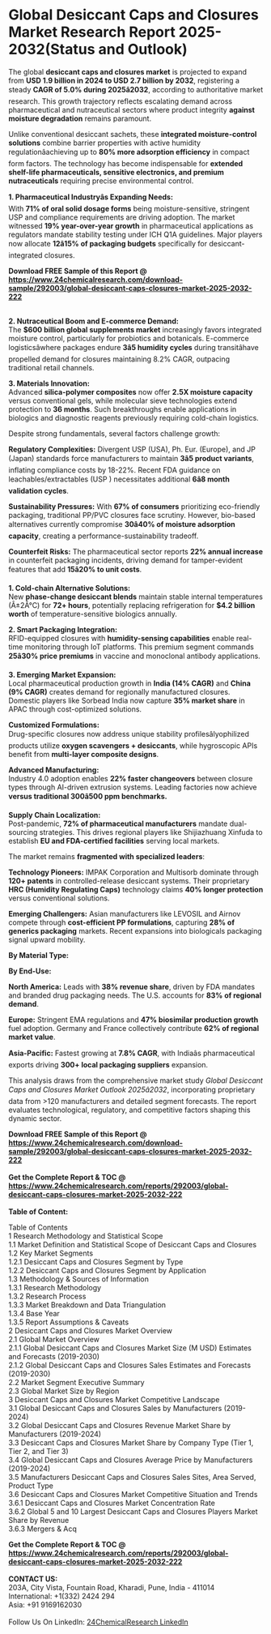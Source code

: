 <h1>Global Desiccant Caps and Closures Market Research Report 2025-2032(Status and Outlook)</h1><p>The global <strong>desiccant caps and closures market</strong> is projected to expand from <strong>USD 1.9 billion in 2024 to USD 2.7 billion by 2032</strong>, registering a steady <strong>CAGR of 5.0% during 2025â2032</strong>, according to authoritative market research. This growth trajectory reflects escalating demand across pharmaceutical and nutraceutical sectors where product integrity <strong>against moisture degradation</strong> remains paramount.</p><p>Unlike conventional desiccant sachets, these <strong>integrated moisture-control solutions</strong> combine barrier properties with active humidity regulationâachieving up to <strong>80% more adsorption efficiency</strong> in compact form factors. The technology has become indispensable for <strong>extended shelf-life pharmaceuticals, sensitive electronics, and premium nutraceuticals</strong> requiring precise environmental control.</p><p><strong>1. Pharmaceutical Industryâs Expanding Needs:</strong><br>
With <strong>71% of oral solid dosage forms</strong> being moisture-sensitive, stringent USP  and  compliance requirements are driving adoption. The market witnessed <strong>19% year-over-year growth</strong> in pharmaceutical applications as regulators mandate stability testing under ICH Q1A guidelines. Major players now allocate <strong>12â15% of packaging budgets</strong> specifically for desiccant-integrated closures.</p><div><b>Download FREE Sample of this Report @ 
            <a href="https://www.24chemicalresearch.com/download-sample/292003/global-desiccant-caps-closures-market-2025-2032-222">
            https://www.24chemicalresearch.com/download-sample/292003/global-desiccant-caps-closures-market-2025-2032-222</a></b></div><br><p><strong>2. Nutraceutical Boom and E-commerce Demand:</strong><br>
The <strong>$600 billion global supplements market</strong> increasingly favors integrated moisture control, particularly for probiotics and botanicals. E-commerce logisticsâwhere packages endure <strong>3â5 humidity cycles</strong> during transitâhave propelled demand for closures maintaining 8.2% CAGR, outpacing traditional retail channels.</p><p><strong>3. Materials Innovation:</strong><br>
Advanced <strong>silica-polymer composites</strong> now offer <strong>2.5X moisture capacity</strong> versus conventional gels, while molecular sieve technologies extend protection to <strong>36 months</strong>. Such breakthroughs enable applications in biologics and diagnostic reagents previously requiring cold-chain logistics.</p><p>Despite strong fundamentals, several factors challenge growth:</p><p><strong>Regulatory Complexities:</strong> Divergent USP (USA), Ph. Eur. (Europe), and JP (Japan) standards force manufacturers to maintain <strong>3â5 product variants</strong>, inflating compliance costs by 18-22%. Recent FDA guidance on leachables/extractables (USP ) necessitates additional <strong>6â8 month validation cycles</strong>.</p><p><strong>Sustainability Pressures:</strong> With <strong>67% of consumers</strong> prioritizing eco-friendly packaging, traditional PP/PVC closures face scrutiny. However, bio-based alternatives currently compromise <strong>30â40% of moisture adsorption capacity</strong>, creating a performance-sustainability tradeoff.</p><p><strong>Counterfeit Risks:</strong> The pharmaceutical sector reports <strong>22% annual increase</strong> in counterfeit packaging incidents, driving demand for tamper-evident features that add <strong>15â20% to unit costs</strong>.</p><p><strong>1. Cold-chain Alternative Solutions:</strong><br>
New <strong>phase-change desiccant blends</strong> maintain stable internal temperatures (Â±2Â°C) for <strong>72+ hours</strong>, potentially replacing refrigeration for <strong>$4.2 billion worth</strong> of temperature-sensitive biologics annually.</p><p><strong>2. Smart Packaging Integration:</strong><br>
RFID-equipped closures with <strong>humidity-sensing capabilities</strong> enable real-time monitoring through IoT platforms. This premium segment commands <strong>25â30% price premiums</strong> in vaccine and monoclonal antibody applications.</p><p><strong>3. Emerging Market Expansion:</strong><br>
Local pharmaceutical production growth in <strong>India (14% CAGR)</strong> and <strong>China (9% CAGR)</strong> creates demand for regionally manufactured closures. Domestic players like Sorbead India now capture <strong>35% market share</strong> in APAC through cost-optimized solutions.</p><p><strong>Customized Formulations:</strong> <br>Drug-specific closures now address unique stability profilesâlyophilized products utilize <strong>oxygen scavengers + desiccants</strong>, while hygroscopic APIs benefit from <strong>multi-layer composite designs</strong>.</p><p><strong>Advanced Manufacturing:</strong><br> Industry 4.0 adoption enables <strong>22% faster changeovers</strong> between closure types through AI-driven extrusion systems. Leading factories now achieve <strong> versus traditional 300â500 ppm benchmarks.</strong></p><p><strong>Supply Chain Localization:</strong><br> Post-pandemic, <strong>72% of pharmaceutical manufacturers</strong> mandate dual-sourcing strategies. This drives regional players like Shijiazhuang Xinfuda to establish <strong>EU and FDA-certified facilities</strong> serving local markets.</p><p>The market remains <strong>fragmented with specialized leaders</strong>:</p><p><strong>Technology Pioneers:</strong> IMPAK Corporation and Multisorb dominate through <strong>120+ patents</strong> in controlled-release desiccant systems. Their proprietary <strong>HRC (Humidity Regulating Caps)</strong> technology claims <strong>40% longer protection</strong> versus conventional solutions.</p><p><strong>Emerging Challengers:</strong> Asian manufacturers like LEVOSIL and Airnov compete through <strong>cost-efficient PP formulations</strong>, capturing <strong>28% of generics packaging</strong> markets. Recent expansions into biologicals packaging signal upward mobility.</p><p><strong>By Material Type:</strong></p><p><strong>By End-Use:</strong></p><p><strong>North America:</strong> Leads with <strong>38% revenue share</strong>, driven by FDA mandates and branded drug packaging needs. The U.S. accounts for <strong>83% of regional demand</strong>.</p><p><strong>Europe:</strong> Stringent EMA regulations and <strong>47% biosimilar production growth</strong> fuel adoption. Germany and France collectively contribute <strong>62% of regional market value</strong>.</p><p><strong>Asia-Pacific:</strong> Fastest growing at <strong>7.8% CAGR</strong>, with Indiaâs pharmaceutical exports driving <strong>300+ local packaging suppliers</strong> expansion.</p><p>This analysis draws from the comprehensive market study <em>Global Desiccant Caps and Closures Market Outlook 2025â2032</em>, incorporating proprietary data from &gt;120 manufacturers and detailed segment forecasts. The report evaluates technological, regulatory, and competitive factors shaping this dynamic sector.</p><div><b>Download FREE Sample of this Report @ 
            <a href="https://www.24chemicalresearch.com/download-sample/292003/global-desiccant-caps-closures-market-2025-2032-222">
            https://www.24chemicalresearch.com/download-sample/292003/global-desiccant-caps-closures-market-2025-2032-222</a></b></div><br><div><b>Get the Complete Report & TOC @ 
            <a href="https://www.24chemicalresearch.com/reports/292003/global-desiccant-caps-closures-market-2025-2032-222">
            https://www.24chemicalresearch.com/reports/292003/global-desiccant-caps-closures-market-2025-2032-222</a></b></div><br>
            <b>Table of Content:</b><p>Table of Contents<br />
1 Research Methodology and Statistical Scope<br />
1.1 Market Definition and Statistical Scope of Desiccant Caps and Closures<br />
1.2 Key Market Segments<br />
1.2.1 Desiccant Caps and Closures Segment by Type<br />
1.2.2 Desiccant Caps and Closures Segment by Application<br />
1.3 Methodology & Sources of Information<br />
1.3.1 Research Methodology<br />
1.3.2 Research Process<br />
1.3.3 Market Breakdown and Data Triangulation<br />
1.3.4 Base Year<br />
1.3.5 Report Assumptions & Caveats<br />
2 Desiccant Caps and Closures Market Overview<br />
2.1 Global Market Overview<br />
2.1.1 Global Desiccant Caps and Closures Market Size (M USD) Estimates and Forecasts (2019-2030)<br />
2.1.2 Global Desiccant Caps and Closures Sales Estimates and Forecasts (2019-2030)<br />
2.2 Market Segment Executive Summary<br />
2.3 Global Market Size by Region<br />
3 Desiccant Caps and Closures Market Competitive Landscape<br />
3.1 Global Desiccant Caps and Closures Sales by Manufacturers (2019-2024)<br />
3.2 Global Desiccant Caps and Closures Revenue Market Share by Manufacturers (2019-2024)<br />
3.3 Desiccant Caps and Closures Market Share by Company Type (Tier 1, Tier 2, and Tier 3)<br />
3.4 Global Desiccant Caps and Closures Average Price by Manufacturers (2019-2024)<br />
3.5 Manufacturers Desiccant Caps and Closures Sales Sites, Area Served, Product Type<br />
3.6 Desiccant Caps and Closures Market Competitive Situation and Trends<br />
3.6.1 Desiccant Caps and Closures Market Concentration Rate<br />
3.6.2 Global 5 and 10 Largest Desiccant Caps and Closures Players Market Share by Revenue<br />
3.6.3 Mergers & Acq</p><div><b>Get the Complete Report & TOC @ 
            <a href="https://www.24chemicalresearch.com/reports/292003/global-desiccant-caps-closures-market-2025-2032-222">
            https://www.24chemicalresearch.com/reports/292003/global-desiccant-caps-closures-market-2025-2032-222</a></b></div><br><b>CONTACT US:</b><br>
            203A, City Vista, Fountain Road, Kharadi, Pune, India - 411014<br>
            International: +1(332) 2424 294<br>
            Asia: +91 9169162030 <br><br>
            Follow Us On LinkedIn: <a href="https://www.linkedin.com/company/24chemicalresearch/">24ChemicalResearch LinkedIn</a>